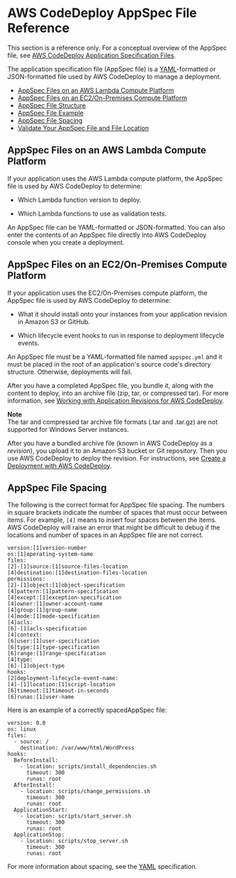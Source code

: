 # AWS CodeDeploy AppSpec File Reference<a name="reference-appspec-file"></a>

This section is a reference only\. For a conceptual overview of the AppSpec file, see [AWS CodeDeploy Application Specification Files](application-specification-files.md)\.

The application specification file \(AppSpec file\) is a [YAML](http://www.yaml.org)\-formatted or JSON\-formatted file used by AWS CodeDeploy to manage a deployment\.


+ [AppSpec Files on an AWS Lambda Compute Platform](#appspec-reference-lambda)
+ [AppSpec Files on an EC2/On\-Premises Compute Platform](#appspec-reference-server)
+ [AppSpec File Structure](reference-appspec-file-structure.md)
+ [AppSpec File Example](reference-appspec-file-example.md)
+ [AppSpec File Spacing](#reference-appspec-file-spacing)
+ [Validate Your AppSpec File and File Location](reference-appspec-file-validate.md)

## AppSpec Files on an AWS Lambda Compute Platform<a name="appspec-reference-lambda"></a>

If your application uses the AWS Lambda compute platform, the AppSpec file is used by AWS CodeDeploy to determine: 

+ Which Lambda function version to deploy\.

+ Which Lambda functions to use as validation tests\.

An AppSpec file can be YAML\-formatted or JSON\-formatted\. You can also enter the contents of an AppSpec file directly into AWS CodeDeploy console when you create a deployment\.

## AppSpec Files on an EC2/On\-Premises Compute Platform<a name="appspec-reference-server"></a>

 If your application uses the EC2/On\-Premises compute platform, the AppSpec file is used by AWS CodeDeploy to determine:

+ What it should install onto your instances from your application revision in Amazon S3 or GitHub\.

+ Which lifecycle event hooks to run in response to deployment lifecycle events\.

An AppSpec file must be a YAML\-formatted file named `appspec.yml` and it must be placed in the root of an application's source code's directory structure\. Otherwise, deployments will fail\.

After you have a completed AppSpec file, you bundle it, along with the content to deploy, into an archive file \(zip, tar, or compressed tar\)\. For more information, see [Working with Application Revisions for AWS CodeDeploy](application-revisions.md)\.

**Note**  
The tar and compressed tar archive file formats \(\.tar and \.tar\.gz\) are not supported for Windows Server instances\.

After you have a bundled archive file \(known in AWS CodeDeploy as a *revision*\), you upload it to an Amazon S3 bucket or Git repository\. Then you use AWS CodeDeploy to deploy the revision\. For instructions, see [Create a Deployment with AWS CodeDeploy](deployments-create.md)\.

## AppSpec File Spacing<a name="reference-appspec-file-spacing"></a>

The following is the correct format for AppSpec file spacing\. The numbers in square brackets indicate the number of spaces that must occur between items\. For example, `[4]` means to insert four spaces between the items\. AWS CodeDeploy will raise an error that might be difficult to debug if the locations and number of spaces in an AppSpec file are not correct\.

```
version:[1]version-number
os:[1]operating-system-name
files:
[2]-[1]source:[1]source-files-location
[4]destination:[1]destination-files-location
permissions:
[2]-[1]object:[1]object-specification
[4]pattern:[1]pattern-specification
[4]except:[1]exception-specification
[4]owner:[1]owner-account-name
[4]group:[1]group-name
[4]mode:[1]mode-specification
[4]acls: 
[6]-[1]acls-specification 
[4]context:
[6]user:[1]user-specification
[6]type:[1]type-specification
[6]range:[1]range-specification
[4]type:
[6]-[1]object-type
hooks:
[2]deployment-lifecycle-event-name:
[4]-[1]location:[1]script-location
[6]timeout:[1]timeout-in-seconds
[6]runas:[1]user-name
```

Here is an example of a correctly spacedAppSpec file:

```
version: 0.0
os: linux
files:
  - source: /
    destination: /var/www/html/WordPress
hooks:
  BeforeInstall:
    - location: scripts/install_dependencies.sh
      timeout: 300
      runas: root
  AfterInstall:
    - location: scripts/change_permissions.sh
      timeout: 300
      runas: root
  ApplicationStart:
    - location: scripts/start_server.sh
      timeout: 300
      runas: root
  ApplicationStop:
    - location: scripts/stop_server.sh
      timeout: 300
      runas: root
```

For more information about spacing, see the [YAML](http://www.yaml.org) specification\.